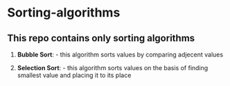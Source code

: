 # Sorting-algorithms
## This repo contains only sorting algorithms 
1. **Bubble Sort**:
        - this algorithm sorts values by comparing adjecent values

    
2. **Selection Sort**:
        - this algorithm sorts values on the basis of finding smallest value
    and placing it to its place
